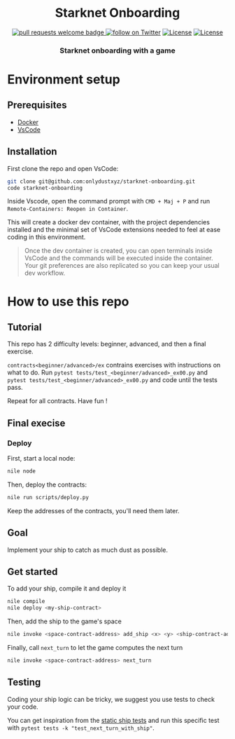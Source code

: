 <div align="center">
  <h1 align="center">Starknet Onboarding</h1>
  <p align="center">
    <a href="http://makeapullrequest.com">
      <img alt="pull requests welcome badge" src="https://img.shields.io/badge/PRs-welcome-brightgreen.svg?style=flat">
    </a>
    <a href="https://twitter.com/intent/follow?screen_name=Magicdust_gg">
        <img src="https://img.shields.io/twitter/follow/Magicdust_gg?style=social&logo=twitter"
            alt="follow on Twitter"></a>
    <a href="https://opensource.org/licenses/Apache-2.0"><img src="https://img.shields.io/badge/License-Apache%202.0-blue.svg"
            alt="License"></a>
    <a href=""><img src="https://img.shields.io/badge/semver-0.0.1-blue"
            alt="License"></a>            
  </p>
  
  <h3 align="center">Starknet onboarding with a game</h3>
</div>

# Environment setup

## Prerequisites

- [Docker](https://docs.docker.com/get-docker/)
- [VsCode](https://code.visualstudio.com/download)

## Installation

First clone the repo and open VsCode:

```bash
git clone git@github.com:onlydustxyz/starknet-onboarding.git
code starknet-onboarding
```

Inside Vscode, open the command prompt with `CMD + Maj + P` and run `Remote-Containers: Reopen in Container`.

This will create a docker dev container, with the project dependencies installed and the minimal set of VsCode extensions needed to feel at ease coding in this environment.

> Once the dev container is created, you can open terminals inside VsCode and the commands will be executed inside the container. Your git preferences are also replicated so you can keep your usual dev workflow.

# How to use this repo

## Tutorial

This repo has 2 difficulty levels: beginner, advanced, and then a final exercise.

`contracts<beginner/advanced>/ex` contrains exercises with instructions on what to do.
Run `pytest tests/test_<beginner/advanced>_ex00.py` and `pytest tests/test_<beginner/advanced>_ex00.py` and code until the tests pass.

Repeat for all contracts. Have fun !

## Final execise

### Deploy

First, start a local node:

```bash
nile node
```

Then, deploy the contracts:

```bash
nile run scripts/deploy.py
```

Keep the addresses of the contracts, you'll need them later.

## Goal

Implement your ship to catch as much dust as possible.

## Get started

To add your ship, compile it and deploy it

```bash
nile compile
nile deploy <my-ship-contract>
```

Then, add the ship to the game's space

```bash
nile invoke <space-contract-address> add_ship <x> <y> <ship-contract-address>
```

Finally, call `next_turn` to let the game computes the next turn

```bash
nile invoke <space-contract-address> next_turn
```

## Testing

Coding your ship logic can be tricky, we suggest you use tests to check your code.

You can get inspiration from the [static ship tests](https://github.com/onlydustxyz/starknet-onboarding/blob/main/tests/test_space.py#L188) and run this specific test with `pytest tests -k "test_next_turn_with_ship"`.
